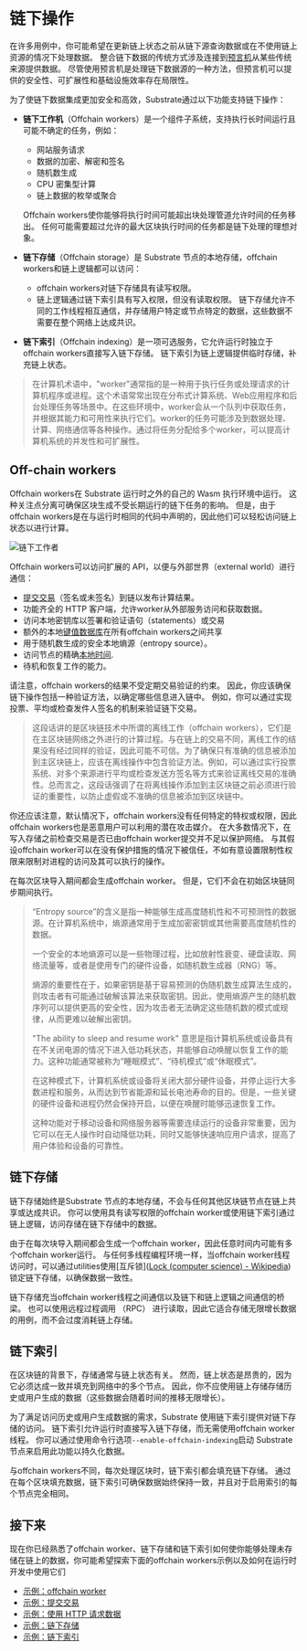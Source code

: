 # 链下操作

在许多用例中，你可能希望在更新链上状态之前从链下源查询数据或在不使用链上资源的情况下处理数据。 整合链下数据的传统方式涉及连接到[预言机](https://docs.substrate.io/reference/glossary/#oracle)从某些传统来源提供数据。 尽管使用预言机是处理链下数据源的一种方法，但预言机可以提供的安全性、可扩展性和基础设施效率存在局限性。

为了使链下数据集成更加安全和高效，Substrate通过以下功能支持链下操作：

- **链下工作机**（Offchain workers）是一个组件子系统，支持执行长时间运行且可能不确定的任务，例如：
  
  - 网站服务请求
  - 数据的加密、解密和签名
  - 随机数生成
  - CPU 密集型计算
  - 链上数据的枚举或聚合
  
  Offchain workers使你能够将执行时间可能超出块处理管道允许时间的任务移出。 任何可能需要超过允许的最大区块执行时间的任务都是链下处理的理想对象。

- **链下存储**（Offchain storage）是 Substrate 节点的本地存储，offchain workers和链上逻辑都可以访问：
  
  - offchain workers对链下存储具有读写权限。
  - 链上逻辑通过链下索引具有写入权限，但没有读取权限。 链下存储允许不同的工作线程相互通信，并存储用户特定或节点特定的数据，这些数据不需要在整个网络上达成共识。

- **链下索引**（Offchain indexing）是一项可选服务，它允许运行时独立于offchain workers直接写入链下存储。 链下索引为链上逻辑提供临时存储，补充链上状态。

> 在计算机术语中，"worker"通常指的是一种用于执行任务或处理请求的计算机程序或进程。这个术语常常出现在分布式计算系统、Web应用程序和后台处理任务等场景中。在这些环境中，worker会从一个队列中获取任务，并根据其能力和可用性来执行它们。worker的任务可能涉及到数据处理、计算、网络通信等各种操作。通过将任务分配给多个worker，可以提高计算机系统的并发性和可扩展性。

## Off-chain workers

Offchain workers在 Substrate 运行时之外的自己的 Wasm 执行环境中运行。 这种关注点分离可确保区块生成不受长期运行的链下任务的影响。 但是，由于offchain workers是在与运行时相同的代码中声明的，因此他们可以轻松访问链上状态以进行计算。

![链下工作者](https://d33wubrfki0l68.cloudfront.net/04485e45edfb524bfbebdf0270455902ff5912af/78670/static/505c4ec510929c01c0e608225c5c598a/432c6/off-chain-workers-v2.png)

Offchain workers可以访问扩展的 API，以便与外部世界（external world）进行通信：

- [提交交易](https://paritytech.github.io/substrate/master/sp_runtime/offchain/trait.TransactionPool.html)（签名或未签名）到链以发布计算结果。
- 功能齐全的 HTTP 客户端，允许worker从外部服务访问和获取数据。
- 访问本地密钥库以签署和验证语句（statements）或交易
- 额外的本地[键值数据库](https://paritytech.github.io/substrate/master/sp_runtime/offchain/trait.OffchainStorage.html)在所有offchain workers之间共享
- 用于随机数生成的安全本地熵源（entropy source）。
- 访问节点的精确[本地时间](https://paritytech.github.io/substrate/master/sp_runtime/offchain/struct.Timestamp.html).
- 待机和恢复工作的能力。

请注意，offchain workers的结果不受定期交易验证的约束。 因此，你应该确保链下操作包括一种验证方法，以确定哪些信息进入链中。 例如，你可以通过实现投票、平均或检查发件人签名的机制来验证链下交易。

> 这段话讲的是区块链技术中所谓的离线工作（offchain workers），它们是在主区块链网络之外进行的计算过程。与在链上的交易不同，离线工作的结果没有经过同样的验证，因此可能不可信。为了确保只有准确的信息被添加到主区块链上，应该在离线操作中包含验证方法。例如，可以通过实行投票系统、对多个来源进行平均或检查发送方签名等方式来验证离线交易的准确性。总而言之，这段话强调了在将离线操作添加到主区块链之前必须进行验证的重要性，以防止虚假或不准确的信息被添加到区块链中。

你还应该注意，默认情况下，offchain workers没有任何特定的特权或权限，因此offchain workers也是恶意用户可以利用的潜在攻击媒介。 在大多数情况下，在写入存储之前检查交易是否已由offchain worker提交并不足以保护网络。 与其假设offchain worker可以在没有保护措施的情况下被信任，不如有意设置限制性权限来限制对进程的访问及其可以执行的操作。

在每次区块导入期间都会生成offchain worker。 但是，它们不会在初始区块链同步期间执行。

> “Entropy source”的含义是指一种能够生成高度随机性和不可预测性的数据源。在计算机系统中，熵源通常用于生成加密密钥或其他需要高度随机性的数据。
> 
> 一个安全的本地熵源可以是一些物理过程，比如放射性衰变、硬盘读取、网络流量等，或者是使用专门的硬件设备，如随机数生成器（RNG）等。
> 
> 熵源的重要性在于，如果密钥是基于容易预测的伪随机数生成算法生成的，则攻击者有可能通过破解该算法来获取密钥。因此，使用熵源产生的随机数序列可以提供更高的安全性，因为攻击者无法确定这些随机数的模式或规律，从而更难以破解出密钥。
> 
> "The ability to sleep and resume work" 意思是指计算机系统或设备具有在不关闭电源的情况下进入低功耗状态，并能够自动唤醒以恢复工作的能力。这种功能通常被称为“睡眠模式”、“待机模式”或“休眠模式”。
> 
> 在这种模式下，计算机系统或设备将关闭大部分硬件设备，并停止运行大多数进程和服务，从而达到节省能源和延长电池寿命的目的。但是，一些关键的硬件设备和进程仍然会保持开启，以便在唤醒时能够迅速恢复工作。
> 
> 这种功能对于移动设备和网络服务器等需要连续运行的设备非常重要，因为它可以在无人操作时自动降低功耗，同时又能够快速响应用户请求，提高了用户体验和设备的可靠性。

## 链下存储

链下存储始终是Substrate 节点的本地存储，不会与任何其他区块链节点在链上共享或达成共识。 你可以使用具有读写权限的offchain worker或使用链下索引通过链上逻辑，访问存储在链下存储中的数据。

由于在每次块导入期间都会生成一个offchain worker，因此任意时间内可能有多个offchain worker运行。 与任何多线程编程环境一样，当offchain worker线程访问时，可以通过utilities使用[互斥锁]([Lock (computer science) - Wikipedia](https://en.wikipedia.org/wiki/Lock_(computer_science)))锁定链下存储，以确保数据一致性。

链下存储充当offchain worker线程之间通信以及链下和链上逻辑之间通信的桥梁。 也可以使用远程过程调用 （RPC） 进行读取，因此它适合存储无限增长数据的用例，而不会过度消耗链上存储。

## 链下索引

在区块链的背景下，存储通常与链上状态有关。 然而，链上状态是昂贵的，因为它必须达成一致并填充到网络中的多个节点。 因此，你不应使用链上存储存储历史或用户生成的数据（这些数据会随着时间的推移无限增长）。

为了满足访问历史或用户生成数据的需求，Substrate 使用链下索引提供对链下存储的访问。 链下索引允许运行时直接写入链下存储，而无需使用offchain worker 线程。 你可以通过使用命令行选项`--enable-offchain-indexing`启动 Substrate 节点来启用此功能以持久化数据。

与offchain workers不同，每次处理区块时，链下索引都会填充链下存储。 通过在每个区块填充数据，链下索引可确保数据始终保持一致，并且对于启用索引的每个节点完全相同。

## 接下来

现在你已经熟悉了offchain worker、链下存储和链下索引如何使你能够处理未存储在链上的数据，你可能希望探索下面的offchain workers示例以及如何在运行时开发中使用它们

- [示例：offchain worker](https://github.com/paritytech/substrate/tree/master/frame/examples/offchain-worker)
- [示例：提交交易](https://github.com/JoshOrndorff/recipes/blob/master/text/off-chain-workers/transactions.md)
- [示例：使用 HTTP 请求数据](https://github.com/JoshOrndorff/recipes/blob/master/text/off-chain-workers/http-json.md)
- [示例：链下存储](https://github.com/JoshOrndorff/recipes/blob/master/text/off-chain-workers/storage.md)
- [示例：链下索引](https://github.com/JoshOrndorff/recipes/blob/master/text/off-chain-workers/indexing.md)
